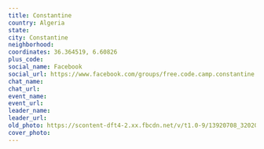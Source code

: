 ```yaml
---
title: Constantine
country: Algeria
state: 
city: Constantine
neighborhood: 
coordinates: 36.364519, 6.60826
plus_code:
social_name: Facebook
social_url: https://www.facebook.com/groups/free.code.camp.constantine
chat_name:
chat_url:
event_name:
event_url:
leader_name:
leader_url:
old_photo: https://scontent-dft4-2.xx.fbcdn.net/v/t1.0-9/13920708_320207321649145_5563001876691142234_n.jpg?oh=252485eafdd6332d39b9bfec05685ea8&oe=595880F8
cover_photo:
---
```

